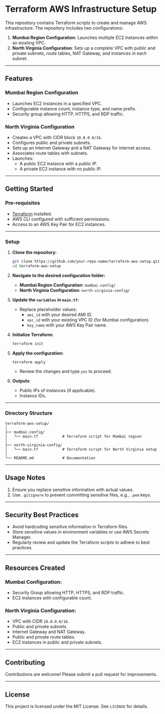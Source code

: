 # Terraform AWS Infrastructure Setup

This repository contains Terraform scripts to create and manage AWS infrastructure. The repository includes two configurations:

1. **Mumbai Region Configuration**: Launches multiple EC2 instances within an existing VPC.
2. **North Virginia Configuration**: Sets up a complete VPC with public and private subnets, route tables, NAT Gateway, and instances in each subnet.

---

## Features

### Mumbai Region Configuration
- Launches EC2 instances in a specified VPC.
- Configurable instance count, instance type, and name prefix.
- Security group allowing HTTP, HTTPS, and RDP traffic.

### North Virginia Configuration
- Creates a VPC with CIDR block `10.0.0.0/16`.
- Configures public and private subnets.
- Sets up an Internet Gateway and a NAT Gateway for internet access.
- Associates route tables with subnets.
- Launches:
  - A public EC2 instance with a public IP.
  - A private EC2 instance with no public IP.

---

## Getting Started

### Pre-requisites
- [Terraform](https://www.terraform.io/downloads.html) installed.
- AWS CLI configured with sufficient permissions.
- Access to an AWS Key Pair for EC2 instances.

---

### Setup

1. **Clone the repository:**
   ```bash
   git clone https://github.com/your-repo-name/terraform-aws-setup.git
   cd terraform-aws-setup
   ```

2. **Navigate to the desired configuration folder:**
   - **Mumbai Region Configuration**: `mumbai-config/`
   - **North Virginia Configuration**: `north-virginia-config/`

3. **Update the `variables` in `main.tf`:**
   - Replace placeholder values:
     - `ami_id` with your desired AMI ID.
     - `vpc_id` with your existing VPC ID (for Mumbai configuration).
     - `key_name` with your AWS Key Pair name.

4. **Initialize Terraform:**
   ```bash
   terraform init
   ```

5. **Apply the configuration:**
   ```bash
   terraform apply
   ```
   - Review the changes and type `yes` to proceed.

6. **Outputs**:
   - Public IPs of instances (if applicable).
   - Instance IDs.

---

### Directory Structure
```
terraform-aws-setup/
│
├── mumbai-config/
│   └── main.tf           # Terraform script for Mumbai region
│
├── north-virginia-config/
│   └── main.tf           # Terraform script for North Virginia setup
│
└── README.md             # Documentation
```

---

## Usage Notes
1. Ensure you replace sensitive information with actual values.
2. Use `.gitignore` to prevent committing sensitive files, e.g., `.pem` keys.

---

## Security Best Practices
- Avoid hardcoding sensitive information in Terraform files.
- Store sensitive values in environment variables or use AWS Secrets Manager.
- Regularly review and update the Terraform scripts to adhere to best practices.

---

## Resources Created

### Mumbai Configuration:
- Security Group allowing HTTP, HTTPS, and RDP traffic.
- EC2 instances with configurable count.

### North Virginia Configuration:
- VPC with CIDR `10.0.0.0/16`.
- Public and private subnets.
- Internet Gateway and NAT Gateway.
- Public and private route tables.
- EC2 instances in public and private subnets.

---

## Contributing
Contributions are welcome! Please submit a pull request for improvements.

---

## License
This project is licensed under the MIT License. See `LICENSE` for details.

